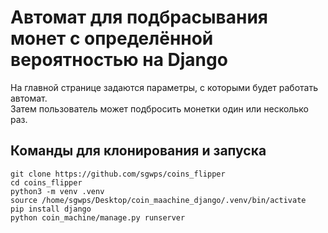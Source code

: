 # Автомат для подбрасывания монет с определённой вероятностью на Django

На главной странице задаются параметры, с которыми будет работать автомат.\
Затем пользователь может подбросить монетки один или несколько раз.

## Команды для клонирования и запуска
```
git clone https://github.com/sgwps/coins_flipper
cd coins_flipper
python3 -m venv .venv
source /home/sgwps/Desktop/coin_maachine_django/.venv/bin/activate
pip install django
python coin_machine/manage.py runserver
```
